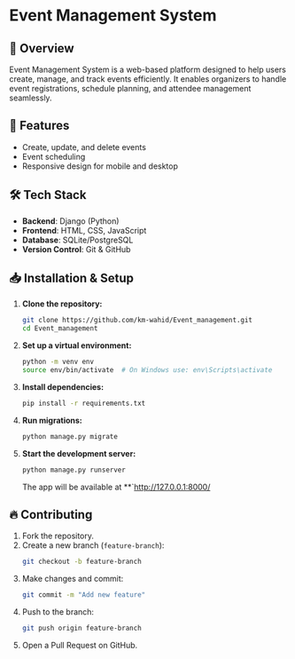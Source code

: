 # Event Management System

## 📌 Overview
Event Management System is a web-based platform designed to help users create, manage, and track events efficiently. It enables organizers to handle event registrations, schedule planning, and attendee management seamlessly.

## 🚀 Features
- Create, update, and delete events
- Event scheduling
- Responsive design for mobile and desktop

## 🛠️ Tech Stack
- **Backend**: Django (Python)
- **Frontend**: HTML, CSS, JavaScript
- **Database**: SQLite/PostgreSQL
- **Version Control**: Git & GitHub

## 📥 Installation & Setup
1. **Clone the repository:**
   ```sh
   git clone https://github.com/km-wahid/Event_management.git
   cd Event_management
   ```

2. **Set up a virtual environment:**
   ```sh
   python -m venv env
   source env/bin/activate  # On Windows use: env\Scripts\activate
   ```

3. **Install dependencies:**
   ```sh
   pip install -r requirements.txt
   ```

4. **Run migrations:**
   ```sh
   python manage.py migrate
   ```

5. **Start the development server:**
   ```sh
   python manage.py runserver
   ```
   The app will be available at **`http://127.0.0.1:8000/





## 🔥 Contributing
1. Fork the repository.
2. Create a new branch (`feature-branch`):
   ```sh
   git checkout -b feature-branch
   ```
3. Make changes and commit:
   ```sh
   git commit -m "Add new feature"
   ```
4. Push to the branch:
   ```sh
   git push origin feature-branch
   ```
5. Open a Pull Request on GitHub.


